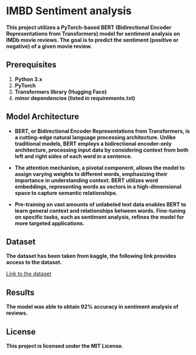 
# **IMBD Sentiment analysis**

**This project utilizes a PyTorch-based BERT (Bidirectional Encoder Representations from Transformers) model for sentiment analysis on IMDb movie reviews. The goal is to predict the sentiment (positive or negative) of a given movie review.**

## Prerequisites

1. **Python 3.x**
2. **PyTorch**
3. **Transformers library (Hugging Face)**
4. **minor dependencies (listed in requirements.txt)**

## Model Architecture

- **BERT, or Bidirectional Encoder Representations from Transformers, is a cutting-edge natural language processing architecture. Unlike traditional models, BERT employs a bidirectional encoder-only architecture, processing input data by considering context from both left and right sides of each word in a sentence.**

- **The attention mechanism, a pivotal component, allows the model to assign varying weights to different words, emphasizing their importance in understanding context. BERT utilizes word embeddings, representing words as vectors in a high-dimensional space to capture semantic relationships.** 

- **Pre-training on vast amounts of unlabeled text data enables BERT to learn general context and relationships between words. Fine-tuning on specific tasks, such as sentiment analysis, refines the model for more targeted applications.**

## Dataset

**The dataset has been taken from kaggle, the following link provides access to the dataset.**

[Link to the dataset](https://www.kaggle.com/datasets/lakshmi25npathi/imdb-dataset-of-50k-movie-reviews)

## Results

**The model was able to obtain 92% accuracy in sentiment analysis of reviews.**

## License

**This project is licensed under the MIT License.**